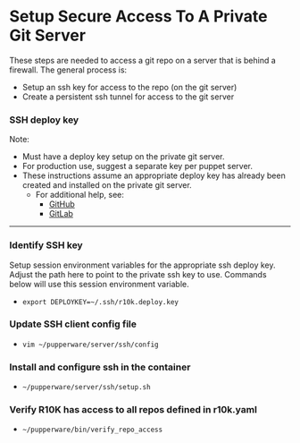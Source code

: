 # Setup Secure Access To A Private Git Server
These steps are needed to access a git repo on a server that is behind a firewall. The general process is:
- Setup an ssh key for access to the repo (on the git server)
- Create a persistent ssh tunnel for access to the git server

### SSH deploy key
Note:
- Must have a deploy key setup on the private git server.
- For production use, suggest a separate key per puppet server.
- These instructions assume an appropriate deploy key has already been created
  and installed on the private git server.
  - For additional help, see:
    - [GitHub](https://docs.github.com/en/github/authenticating-to-github/connecting-to-github-with-ssh)
    - [GitLab](https://docs.gitlab.com/ce/ssh/README.html)

---

### Identify SSH key
Setup session environment variables for the appropriate ssh deploy key.
Adjust the path here to point to the private ssh key to use.
Commands below will use this session environment variable.
- `export DEPLOYKEY=~/.ssh/r10k.deploy.key`

### Update SSH client config file
- `vim ~/pupperware/server/ssh/config`

### Install and configure ssh in the container
- `~/pupperware/server/ssh/setup.sh`

### Verify R10K has access to all repos defined in r10k.yaml
- `~/pupperware/bin/verify_repo_access`
